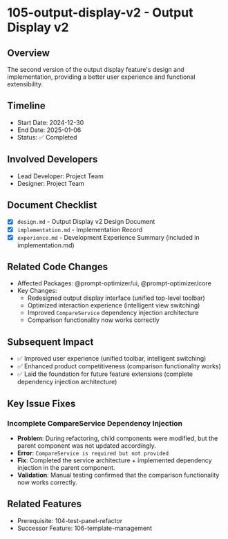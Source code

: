 # 105-output-display-v2 - Output Display v2

## Overview
The second version of the output display feature's design and implementation, providing a better user experience and functional extensibility.

## Timeline
- Start Date: 2024-12-30
- End Date: 2025-01-06
- Status: ✅ Completed

## Involved Developers
- Lead Developer: Project Team
- Designer: Project Team

## Document Checklist
- [x] `design.md` - Output Display v2 Design Document
- [x] `implementation.md` - Implementation Record
- [x] `experience.md` - Development Experience Summary (included in implementation.md)

## Related Code Changes
- Affected Packages: @prompt-optimizer/ui, @prompt-optimizer/core
- Key Changes:
  - Redesigned output display interface (unified top-level toolbar)
  - Optimized interaction experience (intelligent view switching)
  - Improved `CompareService` dependency injection architecture
  - Comparison functionality now works correctly

## Subsequent Impact
- ✅ Improved user experience (unified toolbar, intelligent switching)
- ✅ Enhanced product competitiveness (comparison functionality works)
- ✅ Laid the foundation for future feature extensions (complete dependency injection architecture)

## Key Issue Fixes

### Incomplete CompareService Dependency Injection
- **Problem**: During refactoring, child components were modified, but the parent component was not updated accordingly.
- **Error**: `CompareService is required but not provided`
- **Fix**: Completed the service architecture + implemented dependency injection in the parent component.
- **Validation**: Manual testing confirmed that the comparison functionality now works correctly.

## Related Features
- Prerequisite: 104-test-panel-refactor
- Successor Feature: 106-template-management
